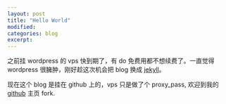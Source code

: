 ```yaml
---
layout: post
title: "Hello World"
modified:
categories: blog
excerpt:
---
```


之前挂 wordpress 的 vps 快到期了，有 do 免费用都不想续费了。一直觉得 wordpress 很臃肿，刚好趁这次机会把 blog 换成 [jekyll][jekyll]。

现在这个 blog 是挂在 github 上的，vps 只是做了个 proxy_pass, 欢迎到我的 [github][1] 主页 fork.

[jekyll]:    http://jekyllrb.com
[1]:         https://github.com/cubarco/cubarco.github.io
